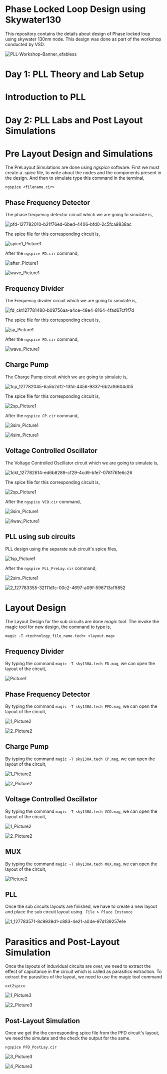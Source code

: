# Phase Locked Loop Design using Skywater130
This repository contains the details about design of Phase locked loop using skywater 130nm node. This design was done as part of the workshop conducted by VSD.

![PLL-Workshop-Banner_efabless](https://user-images.githubusercontent.com/89923461/156775688-b91d4aad-f1fa-429f-a885-322b38c53e09.png)

# Day 1: PLL Theory and Lab Setup

# Introduction to PLL

# Day 2: PLL Labs and Post Layout Simulations

# Pre Layout Design and Simulations
The PreLayout Simulations are done using *ngspice* software. First we must create a *.spice* file, to write about the nodes and the components present in the design. And then to simulate type this command in the terminal,

```
ngspice <filename.cir>
```
## Phase Frequency Detector
The phase frequency detector circuit which we are going to simulate is,

![pfd-127782010-b21f76ed-6bed-4406-bfd0-2c5fca9838ac](https://user-images.githubusercontent.com/89923461/156877677-f6fb9085-c444-47a9-8a30-49558db0d413.jpeg)

The spice file for this corresponding circuit is,

![spice1_Picture1](https://user-images.githubusercontent.com/89923461/156877790-7f5079ec-c1e4-4565-b0bb-fde5499929fa.png)

After the `ngspice PD.cir` command, 

![after_Picture1](https://user-images.githubusercontent.com/89923461/156877792-c4556565-cfce-4e4b-8ad3-e9d28dc81fbf.png)

![wave_Picture1](https://user-images.githubusercontent.com/89923461/156877791-d5e7f439-322d-4971-8fdd-22526ffa18d6.png)

## Frequency Divider

The Frequency divider circuit which we are going to simulate is,

![fd_ckt127781480-b09756aa-a4ce-48e4-8164-4fad67cf1f7d](https://user-images.githubusercontent.com/89923461/156878013-75848c29-5416-4e0a-a19f-55122ca9503f.jpeg)

The spice file for this corresponding circuit is,

![sp_Picture1](https://user-images.githubusercontent.com/89923461/156878010-63434cb2-083f-43d0-8ed0-842e7a6da414.png)

After the `ngspice FD.cir` command, 

![wave_Picture1](https://user-images.githubusercontent.com/89923461/156878011-5fa267f0-16ad-4545-9c93-18935b4e44f6.png)

## Charge Pump

The Charge Pump circuit which we are going to simulate is,

![1cp_127782045-6a5b2df2-13fd-4456-9337-6b2af6604d05](https://user-images.githubusercontent.com/89923461/156878233-d100f4ce-3547-49d4-bad5-8e1e632cff15.jpeg)

The spice file for this corresponding circuit is,

![2sp_Picture1](https://user-images.githubusercontent.com/89923461/156878228-61b02379-3738-4c72-8b67-69c7c961bb9e.png)

After the `ngspice CP.cir` command,

![3sim_Picture1](https://user-images.githubusercontent.com/89923461/156878229-68e1e713-48a3-4c53-b757-2e36e72a1744.png)

![4sim_Picture1](https://user-images.githubusercontent.com/89923461/156878231-00157489-d031-4acc-a5c7-c090444637c2.png)

## Voltage Controlled Oscillator

The Voltage Controlled Oscillator circuit which we are going to simulate is,

![1ckt_127782614-ed6b8289-cf29-4cd9-bfe7-078176fe6c26](https://user-images.githubusercontent.com/89923461/156878480-70f66e20-4084-43eb-8eaa-7491c85c9f5a.jpeg)

The spice file for this corresponding circuit is,

![2sp_Picture1](https://user-images.githubusercontent.com/89923461/156878483-a396f05f-b4d1-4476-8359-8917601df69d.png)

After the `ngspice VCO.cir` command,

![3sim_Picture1](https://user-images.githubusercontent.com/89923461/156878474-f23d3464-6874-433a-9956-d0054403c202.png)

![4wav_Picture1](https://user-images.githubusercontent.com/89923461/156878479-2fc13160-57d6-4921-a9d7-ee5f83a5d685.png)

## PLL using sub circuits

PLL design using the separate sub circuit's spice files,

![1sp_Picture1](https://user-images.githubusercontent.com/89923461/156878832-8457903e-1e59-4bdc-bfc6-1ee1a01e7c94.png)

After the `ngspice PLL_PreLay.cir` command,

![2sim_Picture1](https://user-images.githubusercontent.com/89923461/156878898-e19fc58e-7321-4e07-be47-ab3a785cea2e.png)

![2_127783355-32111d1c-00c2-4697-a09f-596713cf9852](https://user-images.githubusercontent.com/89923461/156878830-1c538091-8378-4330-af14-072391bc03a6.jpeg)


# Layout Design
The Layout Design for the sub circuits are done *magic* tool. The invoke the magic tool for new design, the command to type is,

```
magic -T <technology_file_name.tech> <layout.mag>
```

## Frequency Divider

By typing the command `magic -T sky130A.tech FD.mag`, we can open the layout of the circuit,

![Picture1](https://user-images.githubusercontent.com/89923461/156879510-ab278910-443a-413b-bee8-ace19e49f517.png)

## Phase Frequency Detector

By typing the command `magic -T sky130A.tech PFD.mag`, we can open the layout of the circuit,

![1_Picture2](https://user-images.githubusercontent.com/89923461/156879604-aa5c48cb-048d-4cb3-9ffa-c5cb9cfa8228.png)

![2_Picture2](https://user-images.githubusercontent.com/89923461/156879601-45ff9ab9-76b2-450f-98db-1894277f3a8d.png)

##  Charge Pump

By typing the command `magic -T sky130A.tech CP.mag`, we can open the layout of the circuit,

![1_Picture2](https://user-images.githubusercontent.com/89923461/156879649-39687d85-85b0-49b8-aed5-1b53c7bae09a.png)

![2_Picture2](https://user-images.githubusercontent.com/89923461/156879652-2bf43f52-decd-4b8c-a006-20306c896b66.png)

## Voltage Controlled Oscillator

By typing the command `magic -T sky130A.tech VCO.mag`, we can open the layout of the circuit,

![1_Picture2](https://user-images.githubusercontent.com/89923461/156879695-77ab69d9-dc65-4078-826d-1afea8c48981.png)

![2_Picture2](https://user-images.githubusercontent.com/89923461/156879696-8ab73d68-22af-4fe7-93f0-1a59971aacd1.png)

##  MUX

By typing the command `magic -T sky130A.tech MUX.mag`, we can open the layout of the circuit,

![Picture2](https://user-images.githubusercontent.com/89923461/156879975-e939df7f-095a-4e79-8227-b6786eba131f.png)

## PLL

 Once the sub circuits layouts are finished, we have to create a new layout and place the sub circuit layout using ` File > Place Instance`
 
 ![1_127783571-8c9939d1-c883-4e21-a04e-97d139257e1e](https://user-images.githubusercontent.com/89923461/156879939-59345484-3677-4521-9c32-c984e8593c05.jpeg)

# Parasitics and Post-Layout Simulation

Once the layouts of induvidual circuits are over, we need to extract the effect of capcitance in the circuit which is called as parasitics extraction. To extract the parasitics of the layout, we need to use the magic tool command

```
ext2spice
```
![1_Picture3](https://user-images.githubusercontent.com/89923461/156880821-0e40c9b3-7b0d-4397-9f91-740b81615094.png)

![2_Picture3](https://user-images.githubusercontent.com/89923461/156880822-208ee07d-6323-4823-b92c-4e687b66a281.png)

## Post-Layout Simulation

Once we get the the corresponding spice file from the PFD circuit's layout, we need the simulate and the check the output for the same.

```
ngspice PFD_PostLay.cir
```
![3_Picture3](https://user-images.githubusercontent.com/89923461/156880880-4c412d2a-1726-4de1-9b4e-84b0a37d99ef.png)

![4_Picture3](https://user-images.githubusercontent.com/89923461/156880881-4fe3a1c0-e38d-4c8d-a0e7-955c99fc02b6.png)









